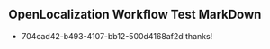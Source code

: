 ## OpenLocalization Workflow Test MarkDown
* 704cad42-b493-4107-bb12-500d4168af2d thanks!

<!--HONumber=Jul16_HO5-->


